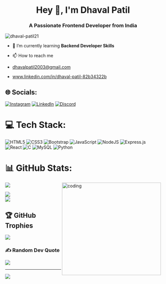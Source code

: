 <h1 align="center">Hey 👋, I'm Dhaval Patil</h1>
<h3 align="center">A Passionate Frontend Developer from India</h3>

<p align="left"> <img src="https://komarev.com/ghpvc/?username=dhaval-patil21&label=Profile%20views&color=0e75b6&style=flat" alt="dhaval-patil21" /> </p>



- 🌱 I’m currently learning **Backend Developer Skills**

- 📫 How to reach me 
-  dhavalpatil2003@gmail.com 
- www.linkedin.com/in/dhaval-patil-82b34322b
  

## 🌐 Socials:
[![Instagram](https://img.shields.io/badge/Instagram-%23E4405F.svg?logo=Instagram&logoColor=white)](https://instagram.com/dhaval_patil_2104) [![LinkedIn](https://img.shields.io/badge/LinkedIn-%230077B5.svg?logo=linkedin&logoColor=white)](https://linkedin.com/in/dhaval-patil-82b34322b) [![Discord](https://img.shields.io/badge/Discord-%230077B5.svg?logo=Discord&logoColor=white)](https://discord.com/channels/@me) 

# 💻 Tech Stack:
![HTML5](https://img.shields.io/badge/html5-%23E34F26.svg?style=for-the-badge&logo=html5&logoColor=white) ![CSS3](https://img.shields.io/badge/css3-%231572B6.svg?style=for-the-badge&logo=css3&logoColor=white) ![Bootstrap](https://img.shields.io/badge/bootstrap-%23563D7C.svg?style=for-the-badge&logo=bootstrap&logoColor=white) ![JavaScript](https://img.shields.io/badge/javascript-%23323330.svg?style=for-the-badge&logo=javascript&logoColor=%23F7DF1E) ![NodeJS](https://img.shields.io/badge/node.js-6DA55F?style=for-the-badge&logo=node.js&logoColor=white) ![Express.js](https://img.shields.io/badge/express.js-%23404d59.svg?style=for-the-badge&logo=express&logoColor=%2361DAFB) ![React](https://img.shields.io/badge/react-%2320232a.svg?style=for-the-badge&logo=react&logoColor=%2361DAFB) ![C](https://img.shields.io/badge/c-%2300599C.svg?style=for-the-badge&logo=c&logoColor=white) ![MySQL](https://img.shields.io/badge/mysql-%2300f.svg?style=for-the-badge&logo=mysql&logoColor=white) ![Python](https://img.shields.io/badge/python-3670A0?style=for-the-badge&logo=python&logoColor=ffdd54)


# 📊 GitHub Stats:
![](https://github-readme-stats.vercel.app/api?username=dhaval-patil21&theme=dark&hide_border=true&include_all_commits=true&count_private=true)
<img align="right" alt="coding" width="320" height="300" src="https://camo.githubusercontent.com/c1dcb74cc1c1835b1d716f5051499a2814c683c806b15f04b0eba492863703e9/68747470733a2f2f63646e2e6472696262626c652e636f6d2f75736572732f3733303730332f73637265656e73686f74732f363538313234332f6176656e746f2e676966"> <br/>

![](https://github-readme-streak-stats.herokuapp.com/?user=dhaval-patil21&theme=dark&hide_border=true)<br/>
![](https://github-readme-stats.vercel.app/api/top-langs/?username=dhaval-patil21&theme=dark&hide_border=true&include_all_commits=true&count_private=true&layout=compact)

## 🏆 GitHub Trophies
![](https://github-profile-trophy.vercel.app/?username=dhaval-patil21&theme=radical&no-frame=false&no-bg=true&margin-w=4)

### ✍️ Random Dev Quote
![](https://quotes-github-readme.vercel.app/api?type=horizontal&theme=radical)

---
[![](https://visitcount.itsvg.in/api?id=dhaval-patil21&icon=0&color=0)](https://visitcount.itsvg.in)

<!-- Proudly created with GPRM ( https://gprm.itsvg.in ) -->
